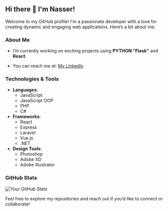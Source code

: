 ## Hi there 👋 I'm Nasser!

Welcome to my GitHub profile! I'm a passionate developer with a love for creating dynamic and engaging web applications. Here’s a bit about me:

### About Me
- I’m currently working on exciting projects using **PYTHON "Flask"** and **React**.

- You can reach me at: [My LinkedIn](https://www.linkedin.com/in/nasser-al-obaedi-057510324/)


### Technologies & Tools
- **Languages**: 
  - JavaScript
  - JavaScript OOP
  - PHP 
  - C#
- **Frameworks**: 
  - React 
  - Express 
  - Laravel 
  - Vue.js
  - .NET
- **Design Tools**: 
  - Photoshop 
  - Adobe XD
  - Adobe Illustrator 

### GitHub Stats
![Your GitHub Stats](https://github-readme-stats.vercel.app/api?username=LNU4&show_icons=true&theme=radical)

Feel free to explore my repositories and reach out if you’d like to connect or collaborate!
